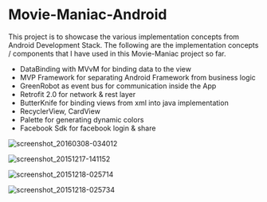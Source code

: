 # Movie-Maniac-Android

This project is to showcase the various implementation concepts from Android Development Stack. The following are the implementation concepts / components that I have used in this Movie-Maniac project so far.

- DataBinding with MVvM for binding data to the view
- MVP Framework for separating Android Framework from business logic
- GreenRobot as event bus for communication inside the App
- Retrofit 2.0 for network & rest layer
- ButterKnife for binding views from xml into java implementation
- RecyclerView, CardView
- Palette for generating dynamic colors
- Facebook Sdk for facebook login & share

![screenshot_20160308-034012](https://cloud.githubusercontent.com/assets/2491168/13583487/037f59c2-e4e0-11e5-896c-c999733666e8.png)

![screenshot_20151217-141152](https://cloud.githubusercontent.com/assets/2491168/11892274/7db25a2e-a5a1-11e5-8cca-e4b009ce26d8.png)

![screenshot_20151218-025714](https://cloud.githubusercontent.com/assets/2491168/11892273/7db21168-a5a1-11e5-9204-4abca876f582.png)

![screenshot_20151218-025734](https://cloud.githubusercontent.com/assets/2491168/11892275/7db9c462-a5a1-11e5-8ed2-cce029c052bd.png)